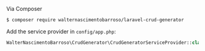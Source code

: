 
Via Composer

```bash
$ composer require walternascimentobarroso/laravel-crud-generator 
```

Add the service provider in `config/app.php`:

```php
WalterNascimentoBarroso\CrudGenerator\CrudGeneratorServiceProvider::class,
```

